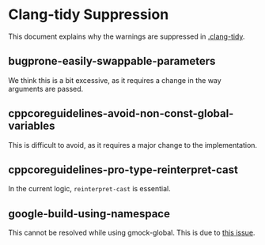# Clang-tidy Suppression

This document explains why the warnings are suppressed in [.clang-tidy](../.clang-tidy).

## bugprone-easily-swappable-parameters

We think this is a bit excessive, as it requires a change in the way arguments are passed.

## cppcoreguidelines-avoid-non-const-global-variables

This is difficult to avoid, as it requires a major change to the implementation.

## cppcoreguidelines-pro-type-reinterpret-cast

In the current logic, `reinterpret-cast` is essential.

## google-build-using-namespace

This cannot be resolved while using gmock-global. This is due to [this issue](https://github.com/apriorit/gmock-global/issues/5).
